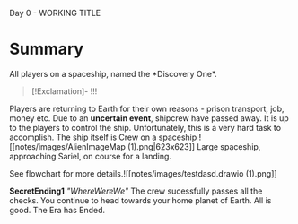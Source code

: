 Day 0 -  WORKING TITLE

<h1>Summary</h1>
All players on a spaceship, named the *Discovery One*. 

>[!Exclamation]- !!!

Players are returning to Earth for their own reasons - prison transport, job, money etc. 
Due to an **uncertain event**, shipcrew have passed away. It is up to the players to control the ship. Unfortunately, this is a very hard task to accomplish. The ship itself is 
Crew on a spaceship
![[notes/images/AlienImageMap (1).png|623x623]]
Large spaceship, approaching Sariel, on course for a landing.

See flowchart for more details.![[notes/images/testdasd.drawio (1).png]]

**SecretEnding1**
*"WhereWereWe"*
The crew sucessfully passes all the checks. You continue to head towards your home planet of Earth. All is good. The Era has Ended. 
